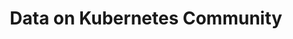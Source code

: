 ---
blog: https://dok.community/blog
linkedin: https://linkedin.com/company/data-on-kubernetes-community
logohandle: dokcommunity
sort: dok
title: Data on Kubernetes Community
twitter: https://x.com/DoKcommunity
website: https://dok.community/
youtube: https://youtube.com/channel/UCUnXJbHQ89R2uSfKsqQwGvQ
---